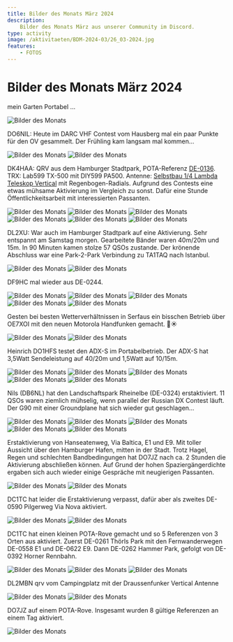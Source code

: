 ```yaml
---
title: Bilder des Monats März 2024
description:
    Bilder des Monats März aus unserer Community im Discord.
type: activity
image: /aktivitaeten/BDM-2024-03/26_03-2024.jpg
features:
    - FOTOS
---
```


# Bilder des Monats März 2024


mein Garten Portabel ...

![Bilder des Monats](/aktivitaeten/BDM-2024-03/00_03-2024.jpg)

DO6NIL: Heute im DARC VHF Contest vom Hausberg mal ein paar Punkte für den OV gesammelt. Der Frühling kam langsam mal kommen…

![Bilder des Monats](/aktivitaeten/BDM-2024-03/01_03-2024.jpg)
![Bilder des Monats](/aktivitaeten/BDM-2024-03/02_03-2024.jpg)

DK4HAA: QRV aus dem Hamburger Stadtpark, POTA-Referenz [DE-0136](https://pota.app/#/park/DE-0136). TRX: Lab599 TX-500 mit DIY599 PA500. Antenne: [Selbstbau 1/4 Lambda Teleskop Vertical](https://draussenfunker.de/diy/teleskop-viertelwellen-vertical.html) mit Regenbogen-Radials. Aufgrund des Contests eine etwas mühsame Aktivierung im Vergleich zu sonst. Dafür eine Stunde Öffentlichkeitsarbeit mit interessierten Passanten.

![Bilder des Monats](/aktivitaeten/BDM-2024-03/03_03-2024.jpg)
![Bilder des Monats](/aktivitaeten/BDM-2024-03/04_03-2024.jpg)
![Bilder des Monats](/aktivitaeten/BDM-2024-03/05_03-2024.jpg)
![Bilder des Monats](/aktivitaeten/BDM-2024-03/06_03-2024.jpg)
![Bilder des Monats](/aktivitaeten/BDM-2024-03/07_03-2024.jpg)
![Bilder des Monats](/aktivitaeten/BDM-2024-03/08_03-2024.jpg)

DL2XU: War auch im Hamburger Stadtpark auf eine Aktivierung. Sehr entspannt am Samstag morgen. Gearbeitete Bänder waren 40m/20m und 15m. In 90 Minuten kamen stolze 57 QSOs zustande. Der krönende Abschluss war eine Park-2-Park Verbindung zu TA1TAQ nach Istanbul.

![Bilder des Monats](/aktivitaeten/BDM-2024-03/09_03-2024.jpg)
![Bilder des Monats](/aktivitaeten/BDM-2024-03/10_03-2024.jpg)

DF9HC mal wieder aus DE-0244.

![Bilder des Monats](/aktivitaeten/BDM-2024-03/11_03-2024.jpg)
![Bilder des Monats](/aktivitaeten/BDM-2024-03/12_03-2024.jpg)
![Bilder des Monats](/aktivitaeten/BDM-2024-03/13_03-2024.jpg)
![Bilder des Monats](/aktivitaeten/BDM-2024-03/14_03-2024.jpg)
![Bilder des Monats](/aktivitaeten/BDM-2024-03/15_03-2024.jpg)

Gesten bei besten Wetterverhältnissen in Serfaus ein bisschen Betrieb über OE7XOI mit den neuen Motorola Handfunken gemacht. 🤩☀️

![Bilder des Monats](/aktivitaeten/BDM-2024-03/16_03-2024.jpg)
![Bilder des Monats](/aktivitaeten/BDM-2024-03/17_03-2024.jpg)

Heinrich DO1HFS testet den ADX-S im Portabelbetrieb. Der ADX-S hat 3,5Watt Sendeleistung auf 40/20m und 1,5Watt auf 10/15m.

![Bilder des Monats](/aktivitaeten/BDM-2024-03/18_03-2024.jpg)
![Bilder des Monats](/aktivitaeten/BDM-2024-03/19_03-2024.jpg)
![Bilder des Monats](/aktivitaeten/BDM-2024-03/20_03-2024.jpg)
![Bilder des Monats](/aktivitaeten/BDM-2024-03/21_03-2024.jpg)
![Bilder des Monats](/aktivitaeten/BDM-2024-03/22_03-2024.jpg)

Nils (DB6NL) hat den Landschaftspark Rheinelbe (DE-0324) erstaktiviert. 11 QSOs waren ziemlich mühselig, wenn parallel der Russian DX Contest läuft. Der G90 mit einer Groundplane hat sich wieder gut geschlagen…

![Bilder des Monats](/aktivitaeten/BDM-2024-03/23_03-2024.jpg)
![Bilder des Monats](/aktivitaeten/BDM-2024-03/24_03-2024.jpg)
![Bilder des Monats](/aktivitaeten/BDM-2024-03/25_03-2024.jpg)
![Bilder des Monats](/aktivitaeten/BDM-2024-03/26_03-2024.jpg)
![Bilder des Monats](/aktivitaeten/BDM-2024-03/27_03-2024.jpg)

Erstaktivierung von Hanseatenweg, Via Baltica, E1 und E9. Mit toller Aussicht über den Hamburger Hafen, mitten in der Stadt. Trotz Hagel, Regen und schlechten Bandbedingungen hat DO7JZ nach ca. 2 Stunden die Aktivierung abschließen können. Auf Grund der hohen Spaziergängerdichte ergaben sich auch wieder einige Gespräche mit neugierigen Passanten.

![Bilder des Monats](/aktivitaeten/BDM-2024-03/28_03-2024.jpg)
![Bilder des Monats](/aktivitaeten/BDM-2024-03/29_03-2024.jpg)

DC1TC hat leider die Erstaktivierung verpasst, dafür aber als zweites DE-0590 Pilgerweg Via Nova aktiviert.

![Bilder des Monats](/aktivitaeten/BDM-2024-03/30_03-2024.jpg)
![Bilder des Monats](/aktivitaeten/BDM-2024-03/31_03-2024.jpg)

DC1TC hat einen kleinen POTA-Rove gemacht und so 5 Referenzen von 3 Orten aus aktiviert.
Zuerst DE-0261 Thörls Park mit den Fernwanderwegen DE-0558 E1 und DE-0622 E9.
Dann DE-0262 Hammer Park, gefolgt von DE-0392 Horner Rennbahn.

![Bilder des Monats](/aktivitaeten/BDM-2024-03/32_03-2024.jpg)
![Bilder des Monats](/aktivitaeten/BDM-2024-03/33_03-2024.jpg)
![Bilder des Monats](/aktivitaeten/BDM-2024-03/34_03-2024.jpg)

DL2MBN qrv vom Campingplatz mit der Draussenfunker Vertical Antenne

![Bilder des Monats](/aktivitaeten/BDM-2024-03/35_03-2024.jpg)
![Bilder des Monats](/aktivitaeten/BDM-2024-03/36_03-2024.jpg)

DO7JZ auf einem POTA-Rove. Insgesamt wurden 8 gültige Referenzen an einem Tag aktiviert.

![Bilder des Monats](/aktivitaeten/BDM-2024-03/37_03-2024.jpg)

